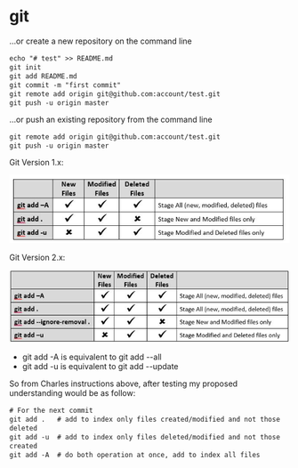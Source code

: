 # git


…or create a new repository on the command line
```
echo "# test" >> README.md
git init
git add README.md
git commit -m "first commit"
git remote add origin git@github.com:account/test.git
git push -u origin master
```
…or push an existing repository from the command line
```
git remote add origin git@github.com:account/test.git
git push -u origin master
```
Git Version 1.x:

![git V1x](img/git_add_V1x.jpg)

Git Version 2.x:

![git V2x](img/git_add_V2x.jpg)

+ git add -A is equivalent to git add --all
+ git add -u is equivalent to git add --update

So from Charles instructions above, after testing my proposed understanding would be as follow:

```
# For the next commit
git add .   # add to index only files created/modified and not those deleted
git add -u  # add to index only files deleted/modified and not those created
git add -A  # do both operation at once, add to index all files
```
